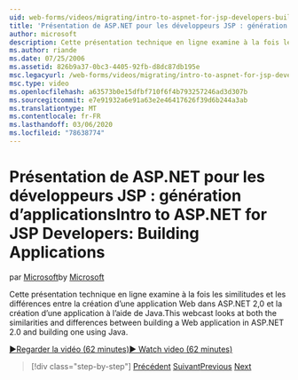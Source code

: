 ```yaml
---
uid: web-forms/videos/migrating/intro-to-aspnet-for-jsp-developers-building-applications
title: 'Présentation de ASP.NET pour les développeurs JSP : génération d’applications | Microsoft Docs'
author: microsoft
description: Cette présentation technique en ligne examine à la fois les similitudes et les différences entre la création d’une application Web dans ASP.NET 2,0 et la création d’une application à l’aide de Java.
ms.author: riande
ms.date: 07/25/2006
ms.assetid: 826b9a37-0bc3-4405-92fb-d8dc87db195e
msc.legacyurl: /web-forms/videos/migrating/intro-to-aspnet-for-jsp-developers-building-applications
msc.type: video
ms.openlocfilehash: a63573b0e15dfbf710f6f4b793257246ad3d307b
ms.sourcegitcommit: e7e91932a6e91a63e2e46417626f39d6b244a3ab
ms.translationtype: MT
ms.contentlocale: fr-FR
ms.lasthandoff: 03/06/2020
ms.locfileid: "78638774"
---
```

# <a name="intro-to-aspnet-for-jsp-developers-building-applications"></a><span data-ttu-id="925e3-103">Présentation de ASP.NET pour les développeurs JSP : génération d’applications</span><span class="sxs-lookup"><span data-stu-id="925e3-103">Intro to ASP.NET for JSP Developers: Building Applications</span></span>

<span data-ttu-id="925e3-104">par [Microsoft](https://github.com/microsoft)</span><span class="sxs-lookup"><span data-stu-id="925e3-104">by [Microsoft](https://github.com/microsoft)</span></span>

<span data-ttu-id="925e3-105">Cette présentation technique en ligne examine à la fois les similitudes et les différences entre la création d’une application Web dans ASP.NET 2,0 et la création d’une application à l’aide de Java.</span><span class="sxs-lookup"><span data-stu-id="925e3-105">This webcast looks at both the similarities and differences between building a Web application in ASP.NET 2.0 and building one using Java.</span></span>

[<span data-ttu-id="925e3-106">&#9654;Regarder la vidéo (62 minutes)</span><span class="sxs-lookup"><span data-stu-id="925e3-106">&#9654; Watch video (62 minutes)</span></span>](https://channel9.msdn.com/Blogs/ASP-NET-Site-Videos/intro-to-aspnet-for-jsp-developers-building-applications)

> [!div class="step-by-step"]
> <span data-ttu-id="925e3-107">[Précédent](intro-to-aspnet-for-jsp-developers-welcome-to-aspnet-20.md)
> [Suivant](intro-to-aspnet-for-coldfusion-developers-adding-aspnet-to-your-repertoire.md)</span><span class="sxs-lookup"><span data-stu-id="925e3-107">[Previous](intro-to-aspnet-for-jsp-developers-welcome-to-aspnet-20.md)
[Next](intro-to-aspnet-for-coldfusion-developers-adding-aspnet-to-your-repertoire.md)</span></span>
